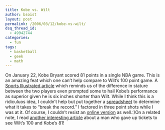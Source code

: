 ```yaml
---
title: Kobe vs. Wilt
author: bsoist
layout: post
permalink: /2006/03/12/kobe-vs-wilt/
dsq_thread_id:
  - 49942744
categories:
  - fun
tags:
  - basketball
  - geek
  - math
---
```

On January 22, Kobe Bryant scored 81 points in a single NBA game. This is an amazing feat which one can&#8217;t help compare to Wilt&#8217;s 100 point game. A [Sports Illustrated article][1] which reminds us of the difference in stature between the two players even prompted some to hail Kobe&#8217;s performance as superior given he is six inches shorter than Wilt. While I think this is a ridiculuos idea, I couldn&#8217;t help but put together a <a href="/nbarecord.xls" target="_blank">spreadsheet</a> to determine what it takes to &#8220;break the record.&#8221; I factored in three point shots while I was at it. Of course, I couldn&#8217;t resist an [online version][2] as well.:)On a related note, I read [another interesting article][3] about a man who gave up tickets to see Wilt&#8217;s 100 and Kobe&#8217;s 81!

 [1]: http://premium.si.cnn.com/pr/subs2/siexclusive/2006/pr/subs/siexclusive/01/24/kobe0130/index.html
 [2]: javascript:window.open('/nbarecord.cgi','mywin','left=300,top=20,width=350,height=350,toolbar=0,resizable=0')
 [3]: http://sportsillustrated.cnn.com/2006/basketball/nba/01/27/kobe.wilt.tickets/

